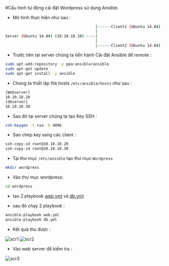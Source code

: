 #Cấu hình tự động cài đặt Wordpress sử dụng Ansible.

- Mô hình thực hiện như sau :

```sh
                                        |------Client1 (Ubuntu 14.04) - Webserver (10.10.10.20)
                                        |
Server (Ubuntu 14.04) (10.10.10.10) ----|
                                        |
                                        |------Client2 (Ubuntu 14.04) - Database server (10.10.10.30)
```

- Trước tiên tại server chúng ta tiến hành Cài đặt Ansible để remote :

```sh
sudo apt-add-repository -y ppa:ansible/ansible
sudo apt-get update
sudo apt-get install -y ansible
```

- Chúng ta thiết lập file hosts `/etc/ansible/hosts` như sau :

```sh
[Webserver]
10.10.10.20
[dbserver]
10.10.10.30
```

- Sau đó tại server chúng ta tạo Key SSH :

```sh
ssh-keygen -t rsa -b 4096
```

- Sao chép key sang các client :

```sh
ssh-copy-id root@10.10.10.20
ssh-copy-id root@10.10.10.30
```

- Tại thư mục `/etc/ansible` tạo thư mục `Wordpress`

```sh
mkdir wordpress
```

- Vào thư mục wordpress:

```sh
cd wordpress
```

- tạo 2 playbook [web.yml]() và [db.yml]()

- sau đó chạy 2 playbook :

```sh
ansible-playbook web.yml
ansible-playbook db.yml
```

- Kết quả thu được :

![scr1]()
![scr2]()

- Vào web server để kiểm tra :

![scr3]()